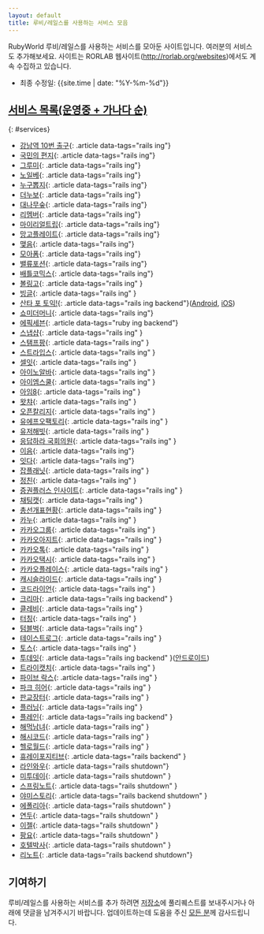 ```yaml
---
layout: default
title: 루비/레일스를 사용하는 서비스 모음
---
```


RubyWorld 루비/레일스를 사용하는 서비스를 모아둔 사이트입니다. 여러분의 서비스도 추가해보세요.
사이트는 RORLAB 웹사이트(http://rorlab.org/websites)에서도 계속 수집하고 있습니다.

- 최종 수정일: {{site.time | date: "%Y-%m-%d"}}

## [서비스 목록(운영중 + 가나다 순)](#services)
{: #services}
- [강남역 10번 출구](http://exit10.me/){: .article data-tags="rails ing"}
- [국민의 편지](http://assembly.email/){: .article data-tags="rails ing"}
- [그루미](http://gurume.kr/){: .article data-tags="rails ing"}
- [노일베](http://noilbe.com/){: .article data-tags="rails ing"}
- [누구뽑지](http://whotovote.kr/){: .article data-tags="rails ing"}
- [더누보](http://the-nuvo.com/){: .article data-tags="rails ing"}
- [대나무숲](https://bamboofo.rest/){: .article data-tags="rails ing"}
- [리멤버](https://rememberapp.co.kr){: .article data-tags="rails ing"}
- [마이리얼트립](https://www.myrealtrip.com/){: .article data-tags="rails ing"}
- [망고플레이트](http://www.mangoplate.com/){: .article data-tags="rails ing"}
- [맺음](http://www.maezeum.net/){: .article data-tags="rails ing"}
- [모아폼](http://www.moaform.com/){: .article data-tags="rails ing"}
- [밸류포션](http://www.valuepotion.com/){: .article data-tags="rails ing"}
- [배틀코믹스](http://www.battlecomics.co.kr/){: .article data-tags="rails ing"}
- [볼링고](http://bollingo.com/){: .article data-tags="rails ing" }
- [빙글](http://www.vingle.net/){: .article data-tags="rails ing" }
- [산타 포 토익!](http://santatoeic.co/){: .article data-tags="rails ing backend"}([Android](https://goo.gl/6Ao55Z), [iOS](https://goo.gl/ptz6e9))
- [쇼미더머니](http://smtm5.xyz){: .article data-tags="rails ing"}
- [에픽세븐](http://cafe.naver.com/epic7){: .article data-tags="ruby ing backend"}
- [스냅샵](https://gosnapshop.com/){: .article data-tags="rails ing" }
- [스탬프팡](http://stampang.com/){: .article data-tags="rails ing" }
- [스트라입스](https://stripes.co.kr/){: .article data-tags="rails ing" }
- [셀잇](https://www.withsellit.com){: .article data-tags="rails ing" }
- [아이노알바](http://www.iknowalba.com/){: .article data-tags="rails ing" }
- [아이엠스쿨](http://www.iamschool.net/){: .article data-tags="rails ing" }
- [아임8](http://www.im8.net/){: .article data-tags="rails ing" }
- [왓챠](https://watcha.net/){: .article data-tags="rails ing" }
- [오픈칼리지](https://www.opencollege.kr/){: .article data-tags="rails ing" }
- [유에프오팩토리](http://ufofactory.org/){: .article data-tags="rails ing" }
- [유저해빗](http://userhabit.io/){: .article data-tags="rails ing" }
- [응답하라 국회의원](http://www.heycongress.org/){: .article data-tags="rails ing" }
- [이음](http://www.i-um.com/){: .article data-tags="rails ing"}
- [잇다](http://itdaa.net/){: .article data-tags="rails ing"}
- [잡플래닛](https://www.jobplanet.co.kr/){: .article data-tags="rails ing" }
- [정친](http://www.jungch.in/){: .article data-tags="rails ing" }
- [증권플러스 인사이트](http://insight.stockplus.com/){: .article data-tags="rails ing" }
- [채팅캣](http://chattingcat.com/){: .article data-tags="rails ing" }
- [총선개표현황](http://vote.likelion.net/){: .article data-tags="rails ing" }
- [카누](http://canoe.parti.xyz){: .article data-tags="rails ing" }
- [카카오그룹](http://www.kakao.com/group){: .article data-tags="rails ing" }
- [카카오아지트](https://agit.io){: .article data-tags="rails ing" }
- [카카오톡](http://www.kakao.com/services/8){: .article data-tags="rails ing" }
- [카카오택시](http://www.kakao.com/services/49){: .article data-tags="rails ing" }
- [카카오플레이스](http://www.kakao.com/place){: .article data-tags="rails ing" }
- [캐시슬라이드](http://www.cashslide.co.kr){: .article data-tags="rails ing" }
- [코드라이언](http://codelion.net){: .article data-tags="rails ing" }
- [크리마](http://cre.ma/){: .article data-tags="rails ing backend" }
- [클레비](https://www.clebee.net/){: .article data-tags="rails ing" }
- [터칭](http://www.mytouching.com/){: .article data-tags="rails ing" }
- [텀블벅](https://www.tumblbug.com/){: .article data-tags="rails ing" }
- [테이스트로그](https://tastelog.net/){: .article data-tags="rails ing" }
- [토스](http://cosmiccolor.github.io/){: .article data-tags="rails ing" }
- [투데잇](http://todait.com){: .article data-tags="rails ing backend" }([안드로이드](https://play.google.com/store/apps/details?id=com.autoschedule.proto))
- [트라이캣치](http://www.try-cat.ch/){: .article data-tags="rails ing" }
- [파이브 락스](http://www.5rocks.io/){: .article data-tags="rails ing" }
- [파크 히어](http://www.parkhere.co.kr){: .article data-tags="rails ing" }
- [판교장터](https://medium.com/n42-corp){: .article data-tags="rails ing" }
- [플러닝](http://flearning.net){: .article data-tags="rails ing" }
- [플레인](http://www.kakao.com/services/44){: .article data-tags="rails ing backend" }
- [해먹남녀](http://haemukja.com/){: .article data-tags="rails ing" }
- [해시코드](http://hashcode.co.kr/){: .article data-tags="rails ing" }
- [헬로월드](http://tryhelloworld.co.kr/){: .article data-tags="rails ing" }
- [휴레이포지티브](http://www.huray.net/){: .article data-tags="rails backend" }
- [라인와우](http://wow.line.me/){: .article data-tags="rails shutdown"}
- [미투데이](http://me2day.net/){: .article data-tags="rails shutdown" }
- [스프링노트](http://www.springnote.com/){: .article data-tags="rails shutdown" }
- [야미스토리](http://yummystory.com/){: .article data-tags="rails backend shutdown" }
- [에폴리아](http://www.epollia.com/){: .article data-tags="rails shutdown" }
- [연두](http://yeondoo.kr/){: .article data-tags="rails shutdown" }
- [이젤](http://eazel.co.kr/){: .article data-tags="rails shutdown" }
- [팡요](http://pangyo.ca/){: .article data-tags="rails shutdown" }
- [호텔박사](http://hotelbaksa.com/){: .article data-tags="rails shutdown" }
- [리노트](http://riiid.co){: .article data-tags="rails backend shutdown"}

## 기여하기

루비/레일스를 사용하는 서비스를 추가 하려면 [저장소](https://github.com/rorlakr/rubyworld)에 풀리퀘스트를 보내주시거나 아래에 댓글을 남겨주시기 바랍니다.
업데이트하는데 도움을 주신 [모든 분](https://github.com/rorlakr/rubyworld/graphs/contributors)께 감사드립니다.
